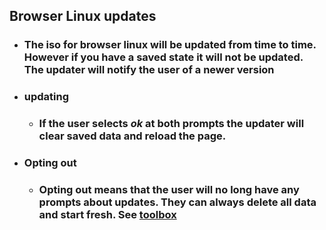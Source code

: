 ## Browser Linux updates
- ### The iso for browser linux will be updated from time to time. However if you have a saved state it will not be updated. The updater will notify the user of a newer version
- ### updating
  - ### If the user selects *ok* at both prompts the updater will clear saved data and reload the page.
- ### Opting out
  - ### Opting out means that the user will no long have any prompts about updates. They can always delete all data and start fresh. See [toolbox](toolbox.md)